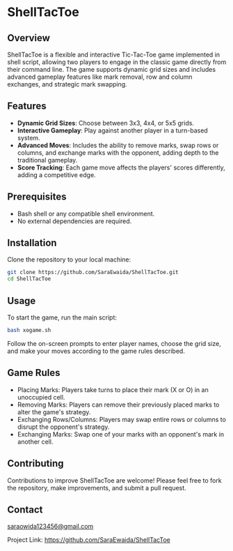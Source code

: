 # ShellTacToe

## Overview
ShellTacToe is a flexible and interactive Tic-Tac-Toe game implemented in shell script, allowing two players to engage in the classic game directly from their command line. The game supports dynamic grid sizes and includes advanced gameplay features like mark removal, row and column exchanges, and strategic mark swapping.

## Features
- **Dynamic Grid Sizes**: Choose between 3x3, 4x4, or 5x5 grids.
- **Interactive Gameplay**: Play against another player in a turn-based system.
- **Advanced Moves**: Includes the ability to remove marks, swap rows or columns, and exchange marks with the opponent, adding depth to the traditional gameplay.
- **Score Tracking**: Each game move affects the players' scores differently, adding a competitive edge.

## Prerequisites
- Bash shell or any compatible shell environment.
- No external dependencies are required.

## Installation
Clone the repository to your local machine:
```bash
git clone https://github.com/SaraEwaida/ShellTacToe.git
cd ShellTacToe
```

## Usage
To start the game, run the main script:

```bash
bash xogame.sh
```
Follow the on-screen prompts to enter player names, choose the grid size, and make your moves according to the game rules described.

## Game Rules
- Placing Marks: Players take turns to place their mark (X or O) in an unoccupied cell.
- Removing Marks: Players can remove their previously placed marks to alter the game's strategy.
- Exchanging Rows/Columns: Players may swap entire rows or columns to disrupt the opponent's strategy.
- Exchanging Marks: Swap one of your marks with an opponent's mark in another cell.
  
## Contributing
Contributions to improve ShellTacToe are welcome! Please feel free to fork the repository, make improvements, and submit a pull request.

## Contact
saraowida123456@gmail.com

Project Link: https://github.com/SaraEwaida/ShellTacToe
